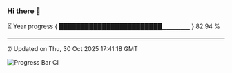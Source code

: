 ### Hi there 👋

⏳ Year progress { ████████████████████████▁▁▁▁▁▁ } 82.94 %

---

⏰ Updated on Thu, 30 Oct 2025 17:41:18 GMT

![Progress Bar CI](https://github.com/IshwaranRudhara/GIT-ACTION/workflows/Progress%20Bar%20CI/badge.svg)
